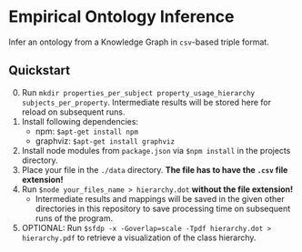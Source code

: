# Empirical Ontology Inference

Infer an ontology from a Knowledge Graph in `csv`-based triple format.

## Quickstart 

0. Run `mkdir properties_per_subject property_usage_hierarchy subjects_per_property`. Intermediate results will be stored here for reload on subsequent runs.
1. Install following dependencies:
   - npm: `$apt-get install npm`
   - graphviz: `$apt-get install graphviz`
2. Install node modules from `package.json` via `$npm install` in the projects directory.
3. Place your file in the `./data` directory. **The file has to have the `.csv` file extension!**
4. Run `$node your_files_name > hierarchy.dot` **without the file extension!**
   - Intermediate results and mappings will be saved in the given other directories in this repository to save processing time on subsequent runs of the program.
5. OPTIONAL: Run `$sfdp -x -Goverlap=scale -Tpdf hierarchy.dot > hierarchy.pdf` to retrieve a visualization of the class hierarchy.

